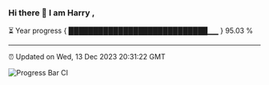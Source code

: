 ### Hi there 👋 I am Harry , 

⏳ Year progress { ████████████████████████████▁▁ } 95.03 %

---

⏰ Updated on Wed, 13 Dec 2023 20:31:22 GMT

![Progress Bar CI](https://github.com/duykhang68/duykhang68/workflows/Progress%20Bar%20CI/badge.svg)
